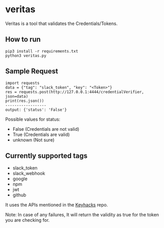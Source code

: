 # veritas
Veritas is a tool that validates the Credentials/Tokens.

## How to run
```
pip3 install -r requirements.txt 
python3 veritas.py
```

## Sample Request
```
import requests
data = {"tag": "slack_token", "key": "<Token>"}
res = requests.post(http://127.0.0.1:4444/credentialVerifier, json=data)
print(res.json())
------------------
output: {'status': 'False'}
```
Possible values for status:
- False (Credentials are not valid)
- True (Credentials are valid)
- unknown (Not sure)
## Currently supported tags
- slack_token
- slack_webhook
- google
- npm
- jwt
- github

It uses the APIs mentioned in the [Keyhacks](https://github.com/streaak/keyhacks) repo.

Note: In case of any failures, It will return the validity as true for the token you are checking for. 
